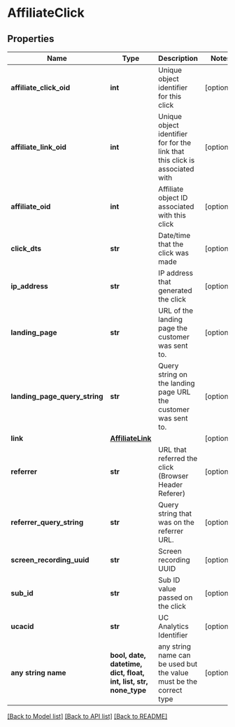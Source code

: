 # AffiliateClick


## Properties
Name | Type | Description | Notes
------------ | ------------- | ------------- | -------------
**affiliate_click_oid** | **int** | Unique object identifier for this click | [optional] 
**affiliate_link_oid** | **int** | Unique object identifier for for the link that this click is associated with | [optional] 
**affiliate_oid** | **int** | Affiliate object ID associated with this click | [optional] 
**click_dts** | **str** | Date/time that the click was made | [optional] 
**ip_address** | **str** | IP address that generated the click | [optional] 
**landing_page** | **str** | URL of the landing page the customer was sent to. | [optional] 
**landing_page_query_string** | **str** | Query string on the landing page URL the customer was sent to. | [optional] 
**link** | [**AffiliateLink**](AffiliateLink.md) |  | [optional] 
**referrer** | **str** | URL that referred the click (Browser Header Referer) | [optional] 
**referrer_query_string** | **str** | Query string that was on the referrer URL. | [optional] 
**screen_recording_uuid** | **str** | Screen recording UUID | [optional] 
**sub_id** | **str** | Sub ID value passed on the click | [optional] 
**ucacid** | **str** | UC Analytics Identifier | [optional] 
**any string name** | **bool, date, datetime, dict, float, int, list, str, none_type** | any string name can be used but the value must be the correct type | [optional]

[[Back to Model list]](../README.md#documentation-for-models) [[Back to API list]](../README.md#documentation-for-api-endpoints) [[Back to README]](../README.md)


